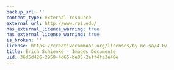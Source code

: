 ```yaml
---
backup_url: ''
content_type: external-resource
external_url: http://www.rpi.edu/
has_external_licence_warning: true
has_external_license_warning: true
is_broken: ''
license: https://creativecommons.org/licenses/by-nc-sa/4.0/
title: Erich Schienke - Images Documente
uid: 36d5d426-2959-4d65-be05-2eff4fa3e40e
---
```

